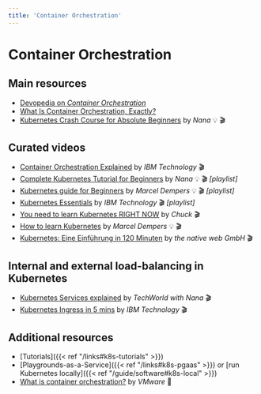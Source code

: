 ```yaml
---
title: 'Container Orchestration'
---
```



Container Orchestration
=======================


## Main resources

* [Devopedia on *Container Orchestration*](https://devopedia.org/container-orchestration)
* [What Is Container Orchestration, Exactly?](https://launchdarkly.com/blog/what-is-container-orchestration-exactly-everything/)
* [Kubernetes Crash Course for Absolute Beginners](https://www.youtube.com/watch?v=s_o8dwzRlu4) by *Nana* 💡 🎬


## Curated videos

* [Container Orchestration Explained](https://www.youtube.com/watch?v=kBF6Bvth0zw) by *IBM Technology* 🎬
* [Complete Kubernetes Tutorial for Beginners](https://www.youtube.com/playlist?list=PLy7NrYWoggjziYQIDorlXjTvvwweTYoNC) by *Nana* 💡 🎬 *[playlist]*
* [Kubernetes guide for Beginners](https://www.youtube.com/playlist?list=PLHq1uqvAteVvUEdqaBeMK2awVThNujwMd) by *Marcel Dempers* 💡 🎬 *[playlist]*
* [Kubernetes Essentials](https://www.youtube.com/playlist?list=PLOspHqNVtKABAVX4azqPIu6UfsPzSu2YN) by *IBM Technology* 🎬 *[playlist]*
* [You need to learn Kubernetes RIGHT NOW](https://www.youtube.com/watch?v=7bA0gTroJjw) by *Chuck* 🎬
* [How to learn Kubernetes](https://www.youtube.com/watch?v=JeAHlTYB1Qk) by *Marcel Dempers* 💡 🎬
* [Kubernetes: Eine Einführung in 120 Minuten](https://www.youtube.com/watch?v=1SaPfm96lY4) by *the native web GmbH* 🎬


## Internal and external load-balancing in Kubernetes

* [Kubernetes Services explained](https://www.youtube.com/watch?v=T4Z7visMM4E) by *TechWorld with Nana* 🎬
* [Kubernetes Ingress in 5 mins](https://www.youtube.com/watch?v=NPFbYpb0I7w) by *IBM Technology* 🎬


## Additional resources

* [Tutorials]({{< ref "/links#k8s-tutorials" >}})
* [Playgrounds-as-a-Service]({{< ref "/links#k8s-pgaas" >}}) or [run Kubernetes locally]({{< ref "/guide/software#k8s-local" >}})
* [What is container orchestration?](https://www.vmware.com/topics/glossary/content/container-orchestration.html) by *VMware* 📖
